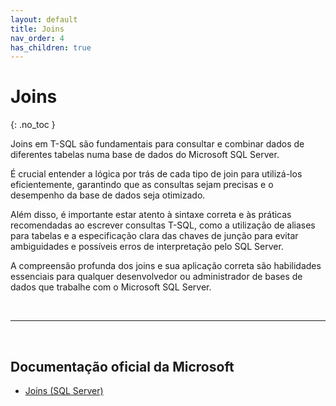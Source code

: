 ```yaml
---
layout: default
title: Joins
nav_order: 4
has_children: true
---
```



# Joins
{: .no_toc }


Joins em T-SQL são fundamentais para consultar e combinar dados de diferentes tabelas numa base de dados do Microsoft SQL Server. 

É crucial entender a lógica por trás de cada tipo de join para utilizá-los eficientemente, garantindo que as consultas sejam precisas e o desempenho da base de dados seja otimizado. 

Além disso, é importante estar atento à sintaxe correta e às práticas recomendadas ao escrever consultas T-SQL, como a utilização de aliases para tabelas e a especificação clara das chaves de junção para evitar ambiguidades e possíveis erros de interpretação pelo SQL Server. 

A compreensão profunda dos joins e sua aplicação correta são habilidades essenciais para qualquer desenvolvedor ou administrador de bases de dados que trabalhe com o Microsoft SQL Server.





<br>

---

<br>

##  Documentação oficial da Microsoft

- [Joins (SQL Server)](https://learn.microsoft.com/en-us/sql/relational-databases/performance/joins)

